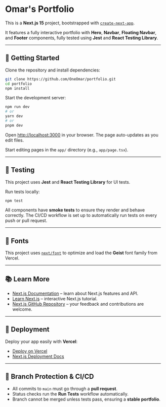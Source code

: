 # Omar's Portfolio

This is a **Next.js 15** project, bootstrapped with [`create-next-app`](https://nextjs.org/docs/app/api-reference/cli/create-next-app).

It features a fully interactive portfolio with **Hero**, **Navbar**, **Floating Navbar**, and **Footer** components, fully tested using **Jest** and **React Testing Library**.

---

## 🚀 Getting Started

Clone the repository and install dependencies:

```bash
git clone https://github.com/OneOmar/portfolio.git
cd portfolio
npm install
```

Start the development server:

```bash
npm run dev
# or
yarn dev
# or
pnpm dev
```

Open [http://localhost:3000](http://localhost:3000) in your browser.
The page auto-updates as you edit files.

Start editing pages in the `app/` directory (e.g., `app/page.tsx`).

---

## 🧪 Testing

This project uses **Jest** and **React Testing Library** for UI tests.

Run tests locally:

```bash
npm test
```

All components have **smoke tests** to ensure they render and behave correctly.
The CI/CD workflow is set up to automatically run tests on every push or pull request.

---

## 🎨 Fonts

This project uses [`next/font`](https://nextjs.org/docs/app/building-your-application/optimizing/fonts) to optimize and load the **Geist** font family from Vercel.

---

## 📚 Learn More

* [Next.js Documentation](https://nextjs.org/docs) – learn about Next.js features and API.
* [Learn Next.js](https://nextjs.org/learn) – interactive Next.js tutorial.
* [Next.js GitHub Repository](https://github.com/vercel/next.js) – your feedback and contributions are welcome.

---

## 🚀 Deployment

Deploy your app easily with **Vercel**:

* [Deploy on Vercel](https://vercel.com/new?utm_medium=default-template&filter=next.js&utm_source=create-next-app&utm_campaign=create-next-app-readme)
* [Next.js Deployment Docs](https://nextjs.org/docs/app/building-your-application/deploying)

---

## 🔧 Branch Protection & CI/CD

* All commits to `main` must go through a **pull request**.
* Status checks run the **Run Tests** workflow automatically.
* Branch cannot be merged unless tests pass, ensuring a **stable portfolio**.
